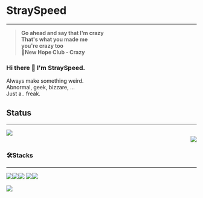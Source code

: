 # StraySpeed
---
>**Go ahead and say that I'm crazy   
>That's what you made me   
>you're crazy too   
>🎵New Hope Club \- Crazy**

### Hi there 👋 I'm StraySpeed.
Always make something weird.   
Abnormal, geek, bizzare, ...   
Just a.. freak.   


## Status
---
<img align="left" src="https://github-readme-stats.vercel.app/api?username=StraySpeed&show_icons=true&theme=radical"/><br/>
<img align="right" src="https://user-images.githubusercontent.com/99028995/215521923-6bf41ebf-68dd-4769-8fef-5a382d5ec78e.png"/>
<br/>

### 🛠️Stacks
---
<img src="https://img.shields.io/badge/Python-3776AB?style=flat&logo=Python&logoColor=white"/><img src="https://img.shields.io/badge/Java-DB3552?style=flat"/><img src="https://img.shields.io/badge/C-A8B9CC?style=flat&logo=C&logoColor=white"/>
<img src="https://img.shields.io/badge/Arduino-00979D?style=flat&logo=Arduino&logoColor=white"/><img src="https://img.shields.io/badge/Raspberry Pi-A22846?style=flat&logo=Raspberry Pi&logoColor=white"/>

<img src="https://github-readme-stats.vercel.app/api/top-langs/?username=StraySpeed&theme=dracula&exclude_repo=clone-web-scrapper,clone-zoom&hide=Procfile&layout=compact&langs_count=10"/>
